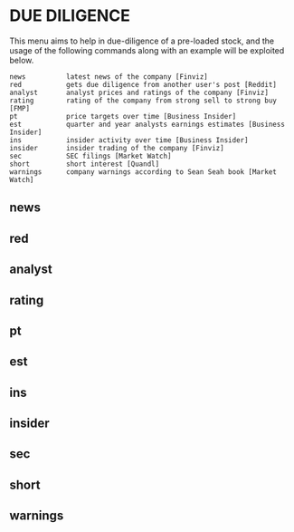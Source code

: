 # DUE DILIGENCE

This menu aims to help in due-diligence of a pre-loaded stock, and the usage of the following commands along with an example will be exploited below.

```
news          latest news of the company [Finviz]
red           gets due diligence from another user's post [Reddit]
analyst       analyst prices and ratings of the company [Finviz]
rating        rating of the company from strong sell to strong buy [FMP]
pt            price targets over time [Business Insider]
est           quarter and year analysts earnings estimates [Business Insider]
ins           insider activity over time [Business Insider]
insider       insider trading of the company [Finviz]
sec           SEC filings [Market Watch]
short         short interest [Quandl]
warnings      company warnings according to Sean Seah book [Market Watch]
```

## news

## red

## analyst

## rating

## pt

## est

## ins

## insider

## sec

## short

## warnings
